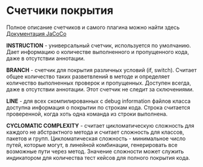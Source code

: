 Счетчики покрытия
==================
Полное описание счетчиков и самого плагина можно найти здесь 
[Документация JaCoCo](https://www.jacoco.org/jacoco/trunk/doc/counters.html)

**INSTRUCTION** - универсальный счетчик, используется по умолчанию.
Дает информацию о количестве выполненного и пропущенного кода,
даже в отсутствии аннотации.  

**BRANCH** - счетчик для покрытия различных условий (if, switch). 
Считает общее количество таких разветвлений в методе и определяет
количество выполненных проверок и пропущенных. Доступен всегда, даже
в отсутствии аннотации. Этот счетчик не следит за сключениями.

**LINE** - для всех скомпилированных с debug information файлов класса
доступна информация о покрытии по строкам кода. Строка считается 
проверенной, когда хоть одна команда из строки выполнена.

**CYCLOMATIC COMPLEXITY** - cчитает цикломатическую сложность для каждого
не абстрактного метода и считает сложность для классов, пакетов и групп.
Цикломатическая сложность - минимальное число путей, которые могут, в 
линейной комбинации, генерировать все возможные пути через метод. Значение
сложности может служить индикатором для количества тест кейсов для полного
покрытия кода.

